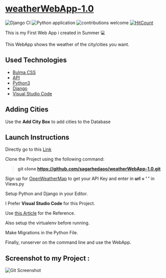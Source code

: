 # [weatherWebApp-1.0](http://sagarhedaoo.pythonanywhere.com/)
![Django CI](https://github.com/sagarhedaoo/weatherWebApp-1.0/workflows/Django%20CI/badge.svg)
![Python application](https://github.com/sagarhedaoo/weatherWebApp-1.0/workflows/Python%20application/badge.svg)
![contributions welcome](https://img.shields.io/badge/contributions-welcome-brightgreen.svg?style=flat)
[![HitCount](http://hits.dwyl.com/sagarhedaoo/weatherWebApp-10.svg)](http://hits.dwyl.com/sagarhedaoo/weatherWebApp-10)


This is my First Web App i created in Summer 💻

This WebApp shows the weather of the city/cities you want.

## Used Technologies
- [Bulma CSS](https://bulma.io/)
- [API](https://openweathermap.org/api)
- [Python3](www.python.org)
- [Django](https://www.djangoproject.com/)
- [Visual Studio Code](https://visualstudio.microsoft.com/)

## Adding Cities
Use the **Add City Box** to add cities to the Database

## Launch Instructions
Directly go to this [Link](http://sagarhedaoo.pythonanywhere.com/)

Clone the Project using the following command: 
> **git clone https://github.com/sagarhedaoo/weatherWebApp-1.0.git**

Sign up for [OpenWeatherMap](https://openweathermap.org/api/) to get your API Key and enter in **url = ' '** in Views.py

Setup Python and Django in your Editor.

I Prefer **Visual Studio Code** for this Project.

Use [this Article](https://code.visualstudio.com/docs/python/tutorial-django) for the Reference.

Also setup the virtualenv before running.

Make Migrations in the Python File.

Finally, runserver on the command line and use the WebApp.

## **Screenshot to my Project :**  
![Git Screenshot](https://github.com/sagarhedaoo/weatherWebApp-1.0/blob/master/Capture.PNG)


